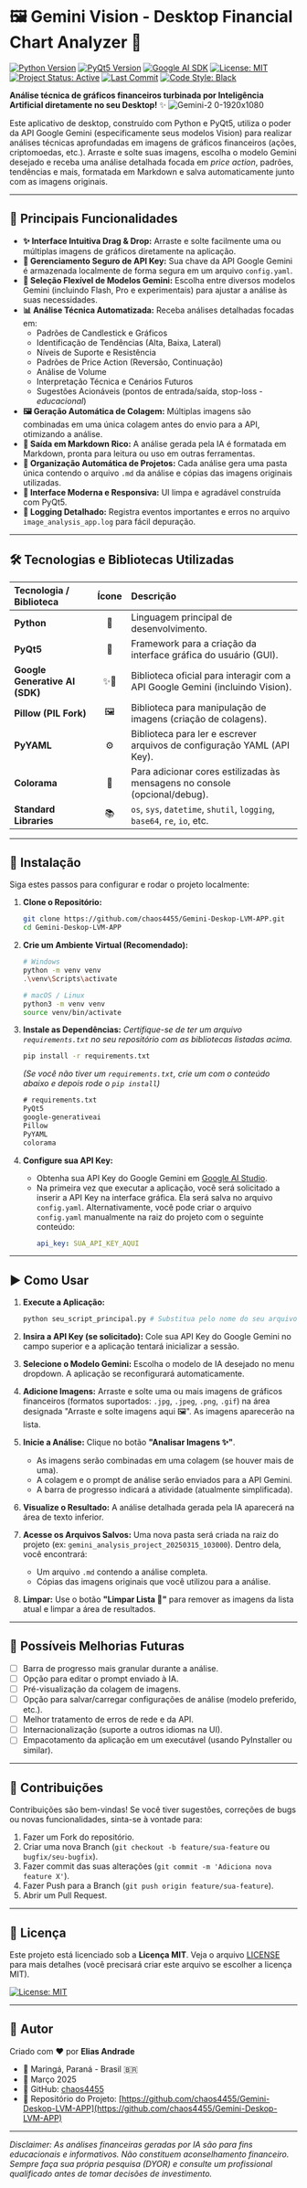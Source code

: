 # 🖼️ Gemini Vision - Desktop Financial Chart Analyzer 🧠

[![Python Version][python-shield]][python-url]
[![PyQt5 Version][pyqt-shield]][pyqt-url]
[![Google AI SDK][googleai-shield]][googleai-url]
[![License: MIT][license-shield]][license-url]
[![Project Status: Active][status-shield]][status-url]
[![Last Commit][last-commit-shield]][last-commit-url]
[![Code Style: Black][code-style-shield]][code-style-url]

**Análise técnica de gráficos financeiros turbinada por Inteligência Artificial diretamente no seu Desktop!** ✨
![Gemini-2 0-1920x1080](https://github.com/user-attachments/assets/fdcd2fb5-e98e-4f78-b1d4-f8cde2c48441)


Este aplicativo de desktop, construído com Python e PyQt5, utiliza o poder da API Google Gemini (especificamente seus modelos Vision) para realizar análises técnicas aprofundadas em imagens de gráficos financeiros (ações, criptomoedas, etc.). Arraste e solte suas imagens, escolha o modelo Gemini desejado e receba uma análise detalhada focada em *price action*, padrões, tendências e mais, formatada em Markdown e salva automaticamente junto com as imagens originais.

---

## 🌟 Principais Funcionalidades

*   **✨ Interface Intuitiva Drag & Drop:** Arraste e solte facilmente uma ou múltiplas imagens de gráficos diretamente na aplicação.
*   **🔑 Gerenciamento Seguro de API Key:** Sua chave da API Google Gemini é armazenada localmente de forma segura em um arquivo `config.yaml`.
*   **🤖 Seleção Flexível de Modelos Gemini:** Escolha entre diversos modelos Gemini (incluindo Flash, Pro e experimentais) para ajustar a análise às suas necessidades.
*   **📊 Análise Técnica Automatizada:** Receba análises detalhadas focadas em:
    *   Padrões de Candlestick e Gráficos
    *   Identificação de Tendências (Alta, Baixa, Lateral)
    *   Níveis de Suporte e Resistência
    *   Padrões de Price Action (Reversão, Continuação)
    *   Análise de Volume
    *   Interpretação Técnica e Cenários Futuros
    *   Sugestões Acionáveis (pontos de entrada/saída, stop-loss - *educacional*)
*   **🖼️ Geração Automática de Colagem:** Múltiplas imagens são combinadas em uma única colagem antes do envio para a API, otimizando a análise.
*   **📝 Saída em Markdown Rico:** A análise gerada pela IA é formatada em Markdown, pronta para leitura ou uso em outras ferramentas.
*   **📁 Organização Automática de Projetos:** Cada análise gera uma pasta única contendo o arquivo `.md` da análise e cópias das imagens originais utilizadas.
*   **🎨 Interface Moderna e Responsiva:** UI limpa e agradável construída com PyQt5.
*   **📄 Logging Detalhado:** Registra eventos importantes e erros no arquivo `image_analysis_app.log` para fácil depuração.

---

## 🛠️ Tecnologias e Bibliotecas Utilizadas

| Tecnologia / Biblioteca       | Ícone | Descrição                                                                 |
| :---------------------------- | :---: | :------------------------------------------------------------------------ |
| **Python**                    |  🐍   | Linguagem principal de desenvolvimento.                                   |
| **PyQt5**                     |  🎨   | Framework para a criação da interface gráfica do usuário (GUI).             |
| **Google Generative AI (SDK)**| ✨🧠  | Biblioteca oficial para interagir com a API Google Gemini (incluindo Vision). |
| **Pillow (PIL Fork)**         |  🖼️   | Biblioteca para manipulação de imagens (criação de colagens).              |
| **PyYAML**                    |  ⚙️   | Biblioteca para ler e escrever arquivos de configuração YAML (API Key).    |
| **Colorama**                  |  🌈   | Para adicionar cores estilizadas às mensagens no console (opcional/debug). |
| **Standard Libraries**        |  📚   | `os`, `sys`, `datetime`, `shutil`, `logging`, `base64`, `re`, `io`, etc.   |

---

## 🚀 Instalação

Siga estes passos para configurar e rodar o projeto localmente:

1.  **Clone o Repositório:**
    ```bash
    git clone https://github.com/chaos4455/Gemini-Deskop-LVM-APP.git
    cd Gemini-Deskop-LVM-APP
    ```

2.  **Crie um Ambiente Virtual (Recomendado):**
    ```bash
    # Windows
    python -m venv venv
    .\venv\Scripts\activate

    # macOS / Linux
    python3 -m venv venv
    source venv/bin/activate
    ```

3.  **Instale as Dependências:**
    *Certifique-se de ter um arquivo `requirements.txt` no seu repositório com as bibliotecas listadas acima.*
    ```bash
    pip install -r requirements.txt
    ```
    *(Se você não tiver um `requirements.txt`, crie um com o conteúdo abaixo e depois rode o `pip install`)*
    ```txt
    # requirements.txt
    PyQt5
    google-generativeai
    Pillow
    PyYAML
    colorama
    ```

4.  **Configure sua API Key:**
    *   Obtenha sua API Key do Google Gemini em [Google AI Studio](https://aistudio.google.com/app/apikey).
    *   Na primeira vez que executar a aplicação, você será solicitado a inserir a API Key na interface gráfica. Ela será salva no arquivo `config.yaml`. Alternativamente, você pode criar o arquivo `config.yaml` manualmente na raiz do projeto com o seguinte conteúdo:
        ```yaml
        api_key: SUA_API_KEY_AQUI
        ```

---

## ▶️ Como Usar

1.  **Execute a Aplicação:**
    ```bash
    python seu_script_principal.py # Substitua pelo nome do seu arquivo principal, ex: main.py, app.py
    ```

2.  **Insira a API Key (se solicitado):** Cole sua API Key do Google Gemini no campo superior e a aplicação tentará inicializar a sessão.

3.  **Selecione o Modelo Gemini:** Escolha o modelo de IA desejado no menu dropdown. A aplicação se reconfigurará automaticamente.

4.  **Adicione Imagens:** Arraste e solte uma ou mais imagens de gráficos financeiros (formatos suportados: `.jpg`, `.jpeg`, `.png`, `.gif`) na área designada "Arraste e solte imagens aqui 🖼️". As imagens aparecerão na lista.

5.  **Inicie a Análise:** Clique no botão **"Analisar Imagens ✨"**.
    *   As imagens serão combinadas em uma colagem (se houver mais de uma).
    *   A colagem e o prompt de análise serão enviados para a API Gemini.
    *   A barra de progresso indicará a atividade (atualmente simplificada).

6.  **Visualize o Resultado:** A análise detalhada gerada pela IA aparecerá na área de texto inferior.

7.  **Acesse os Arquivos Salvos:** Uma nova pasta será criada na raiz do projeto (ex: `gemini_analysis_project_20250315_103000`). Dentro dela, você encontrará:
    *   Um arquivo `.md` contendo a análise completa.
    *   Cópias das imagens originais que você utilizou para a análise.

8.  **Limpar:** Use o botão **"Limpar Lista 🧹"** para remover as imagens da lista atual e limpar a área de resultados.

---
## 🔮 Possíveis Melhorias Futuras

*   [ ] Barra de progresso mais granular durante a análise.
*   [ ] Opção para editar o prompt enviado à IA.
*   [ ] Pré-visualização da colagem de imagens.
*   [ ] Opção para salvar/carregar configurações de análise (modelo preferido, etc.).
*   [ ] Melhor tratamento de erros de rede e da API.
*   [ ] Internacionalização (suporte a outros idiomas na UI).
*   [ ] Empacotamento da aplicação em um executável (usando PyInstaller ou similar).

---

## 🤝 Contribuições

Contribuições são bem-vindas! Se você tiver sugestões, correções de bugs ou novas funcionalidades, sinta-se à vontade para:

1.  Fazer um Fork do repositório.
2.  Criar uma nova Branch (`git checkout -b feature/sua-feature` ou `bugfix/seu-bugfix`).
3.  Fazer commit das suas alterações (`git commit -m 'Adiciona nova feature X'`).
4.  Fazer Push para a Branch (`git push origin feature/sua-feature`).
5.  Abrir um Pull Request.

---

## 📄 Licença

Este projeto está licenciado sob a **Licença MIT**. Veja o arquivo [LICENSE](LICENSE) para mais detalhes (você precisará criar este arquivo se escolher a licença MIT).

[![License: MIT][license-shield]][license-url]

---

## 👤 Autor

Criado com ❤️ por **Elias Andrade**

*   📍 Maringá, Paraná - Brasil 🇧🇷
*   📅 Março 2025
*   🐙 GitHub: [chaos4455](https://github.com/chaos4455)
*   🔗 Repositório do Projeto: [https://github.com/chaos4455/Gemini-Deskop-LVM-APP](https://github.com/chaos4455/Gemini-Deskop-LVM-APP)

---

*Disclaimer: As análises financeiras geradas por IA são para fins educacionais e informativos. Não constituem aconselhamento financeiro. Sempre faça sua própria pesquisa (DYOR) e consulte um profissional qualificado antes de tomar decisões de investimento.*

<!-- Shields/Badges Definitions (use shields.io - customize colors and details as needed) -->
[python-shield]: https://img.shields.io/badge/Python-3.8%2B-8A2BE2?style=for-the-badge&logo=python&logoColor=white
[python-url]: https://www.python.org/
[pyqt-shield]: https://img.shields.io/badge/PyQt5-5.15%2B-8A2BE2?style=for-the-badge&logo=qt&logoColor=white
[pyqt-url]: https://riverbankcomputing.com/software/pyqt/
[googleai-shield]: https://img.shields.io/badge/Google%20AI%20SDK-Latest-8A2BE2?style=for-the-badge&logo=googlecloud&logoColor=white
[googleai-url]: https://github.com/google/generative-ai-python
[license-shield]: https://img.shields.io/badge/License-MIT-8A2BE2?style=for-the-badge
[license-url]: https://opensource.org/licenses/MIT
[status-shield]: https://img.shields.io/badge/Status-Active-8A2BE2?style=for-the-badge
[status-url]: #
[last-commit-shield]: https://img.shields.io/github/last-commit/chaos4455/Gemini-Deskop-LVM-APP?color=8A2BE2&style=for-the-badge
[last-commit-url]: https://github.com/chaos4455/Gemini-Deskop-LVM-APP/commits/main
[code-style-shield]: https://img.shields.io/badge/Code%20Style-Black-8A2BE2?style=for-the-badge
[code-style-url]: https://github.com/psf/black
